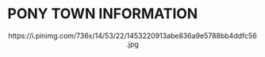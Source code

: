 # **PONY TOWN INFORMATION**

<div align="center">
  https://i.pinimg.com/736x/14/53/22/1453220913abe836a9e5788bb4ddfc56.jpg
</div> 

